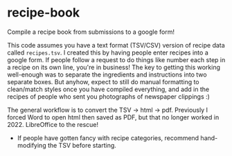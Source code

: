 # recipe-book
Compile a recipe book from submissions to a google form!

This code assumes you have a text format (TSV/CSV) version of recipe data called `recipes.tsv`. I created this by having people enter recipes into a google form.  If people follow a request to do things like number each step in a recipe on its own line, you're in business! The key to getting this working well-enough was to separate the ingredients and instructions into two separate boxes. But anyhow, expect to still do manual formatting to clean/match styles once you have compiled everything, and add in the recipes of people who sent you photographs of newspaper clippings :)

The general workflow is to convert the TSV -> html -> pdf. Previously I forced Word to open html then saved as PDF, but that no longer worked in 2022.  LibreOffice to the rescue!

* If people have gotten fancy with recipe categories, recommend hand-modifying the TSV before starting. 
